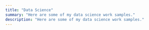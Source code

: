 ```yaml
---
title: "Data Science"
summary: "Here are some of my data science work samples."
description: "Here are some of my data science work samples."
---
```


